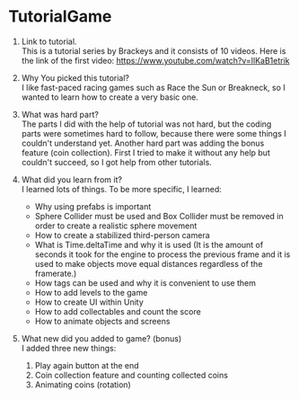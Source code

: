 # TutorialGame

1. Link to tutorial.  
  This is a tutorial series by Brackeys and it consists of 10 videos. Here is the link of the first video: https://www.youtube.com/watch?v=IlKaB1etrik
 
2. Why You picked this tutorial?  
    I like fast-paced racing games such as Race the Sun or Breakneck, so I  wanted to learn how to create a very basic one.

3. What was hard part?  
    The parts I did with the help of tutorial was not hard, but the coding parts were sometimes hard to follow, because there were some things I couldn't understand yet. Another hard part was adding the bonus feature (coin collection). First I tried to make it without any help but couldn't succeed, so I got help from other tutorials.
    
4. What did you learn from it?  
    I learned lots of things. To be more specific, I learned:
    - Why using prefabs is important
    - Sphere Collider must be used and Box Collider must be removed in order to create a realistic sphere movement
    - How to create a stabilized third-person camera
    - What is Time.deltaTime and why it is used (It is the amount of seconds it took for the engine to process the previous frame and it         is used to make objects move equal distances regardless of the framerate.)
    - How tags can be used and why it is convenient to use them
    - How to add levels to the game
    - How to create UI within Unity
    - How to add collectables and count the score
    - How to animate objects and screens
    
5. What new did you added to game? (bonus)  
    I added three new things:
      1. Play again button at the end
      2. Coin collection feature and counting collected coins
      3. Animating coins (rotation)
